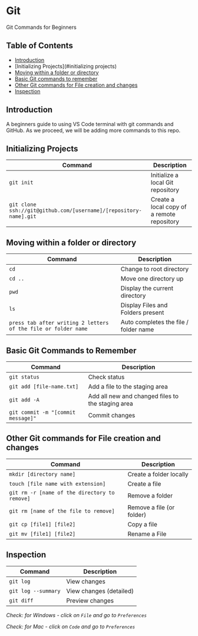 # Git

Git Commands for Beginners

## Table of Contents

- [Introduction](#introduction)
- [Initializing Projects](#initializing projects)
- [Moving within a folder or directory](#mov)
- [Basic Git commands to remember](#details)
- [Other Git commands for File creation and changes](#other)
- [Inspection](#insp)

## Introduction

A beginners guide to using VS Code terminal with git commands and GitHub. As we proceed, we will be adding more commands to this repo.

## Initializing Projects

| Command                                                           | Description                                |
| ----------------------------------------------------------------- | ------------------------------------------ |
| `git init`                                                        | Initialize a local Git repository          |
| `git clone ssh://git@github.com/[username]/[repository-name].git` | Create a local copy of a remote repository |

## Moving within a folder or directory

| Command                                                        | Description                           |
| -------------------------------------------------------------- | ------------------------------------- |
| `cd`                                                           | Change to root directory              |
| `cd ..`                                                        | Move one directory up                 |
| `pwd`                                                          | Display the current directory         |
| `ls`                                                           | Display Files and Folders present     |
| `press tab after writing 2 letters of the file or folder name` | Auto completes the file / folder name |

## Basic Git Commands to Remember

| Command                            | Description                                       |
| ---------------------------------- | ------------------------------------------------- |
| `git status`                       | Check status                                      |
| `git add [file-name.txt]`          | Add a file to the staging area                    |
| `git add -A`                       | Add all new and changed files to the staging area |
| `git commit -m "[commit message]"` | Commit changes                                    |

## Other Git commands for File creation and changes

| Command                                       | Description               |
| --------------------------------------------- | ------------------------- |
| `mkdir [directory name]`                      | Create a folder locally   |
| `touch [file name with extension]`            | Create a file             |
| `git rm -r [name of the directory to remove]` | Remove a folder           |
| `git rm [name of the file to remove]`         | Remove a file (or folder) |
| `git cp [file1] [file2]`                      | Copy a file               |
| `git mv [file1] [file2]`                      | Rename a File             |

## Inspection

| Command             | Description             |
| ------------------- | ----------------------- |
| `git log`           | View changes            |
| `git log --summary` | View changes (detailed) |
| `git diff `         | Preview changes         |

_Check: for Windows - click on `File` and go to `Preferences`_

_Check: for Mac - click on `Code` and go to `Preferences`_
